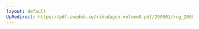 ```yaml
---
layout: default
UpRedirect: https://pdf.swedeb.se/riksdagen-volumeG-pdf/200001/reg_200001/reg_200001_0301.pdf
---
```

